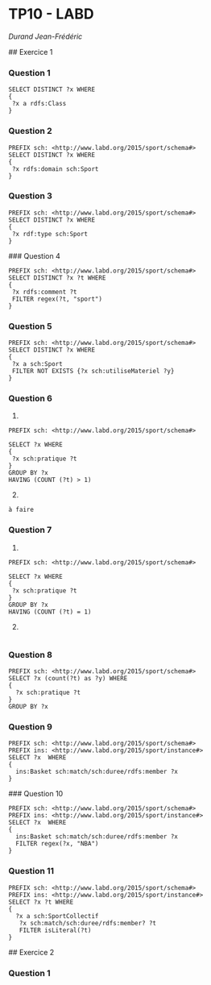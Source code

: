 # TP10 - LABD

*Durand Jean-Frédéric*

## Exercice 1

### Question 1 

```SPARQL
SELECT DISTINCT ?x WHERE
{
 ?x a rdfs:Class
}
```

### Question 2

```SPARQL
PREFIX sch: <http://www.labd.org/2015/sport/schema#>
SELECT DISTINCT ?x WHERE
{
 ?x rdfs:domain sch:Sport
}
```

### Question 3

```SPARQL
PREFIX sch: <http://www.labd.org/2015/sport/schema#>
SELECT DISTINCT ?x WHERE
{
 ?x rdf:type sch:Sport
}
```

### Question 4

```SPARQL
PREFIX sch: <http://www.labd.org/2015/sport/schema#>
SELECT DISTINCT ?x ?t WHERE
{
 ?x rdfs:comment ?t
 FILTER regex(?t, "sport")
}
```

### Question 5

```SPARQL
PREFIX sch: <http://www.labd.org/2015/sport/schema#>
SELECT DISTINCT ?x WHERE
{
 ?x a sch:Sport
 FILTER NOT EXISTS {?x sch:utiliseMateriel ?y}
}
```

### Question 6

1)

```SPARQL
PREFIX sch: <http://www.labd.org/2015/sport/schema#>

SELECT ?x WHERE
{
 ?x sch:pratique ?t
}
GROUP BY ?x
HAVING (COUNT (?t) > 1)
```

2)

```SPARQL
à faire
```

### Question 7

1)

```QPARQL
PREFIX sch: <http://www.labd.org/2015/sport/schema#>

SELECT ?x WHERE
{
 ?x sch:pratique ?t
}
GROUP BY ?x
HAVING (COUNT (?t) = 1)
```

2)

```SPARQL

```

### Question 8

```SPARQL
PREFIX sch: <http://www.labd.org/2015/sport/schema#>
SELECT ?x (count(?t) as ?y) WHERE
{
  ?x sch:pratique ?t
}
GROUP BY ?x
```

### Question 9

```SPARQL
PREFIX sch: <http://www.labd.org/2015/sport/schema#>
PREFIX ins: <http://www.labd.org/2015/sport/instance#>
SELECT ?x  WHERE
{
  ins:Basket sch:match/sch:duree/rdfs:member ?x
}
```

### Question 10

```SPARQL
PREFIX sch: <http://www.labd.org/2015/sport/schema#>
PREFIX ins: <http://www.labd.org/2015/sport/instance#>
SELECT ?x  WHERE
{
  ins:Basket sch:match/sch:duree/rdfs:member ?x
  FILTER regex(?x, "NBA")
}
```

### Question 11

```SPARQL
PREFIX sch: <http://www.labd.org/2015/sport/schema#>
PREFIX ins: <http://www.labd.org/2015/sport/instance#>
SELECT ?x ?t WHERE
{
  ?x a sch:SportCollectif
   ?x sch:match/sch:duree/rdfs:member? ?t
   FILTER isLiteral(?t)
}
```

## Exercice 2

### Question 1 
